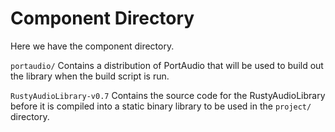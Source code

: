 # Component Directory

Here we have the component directory.

`portaudio/`
Contains a distribution of PortAudio that will be used to build out the library when the build script is run.

`RustyAudioLibrary-v0.7`
Contains the source code for the RustyAudioLibrary before it is compiled into a static binary library to be used in the `project/` directory.
